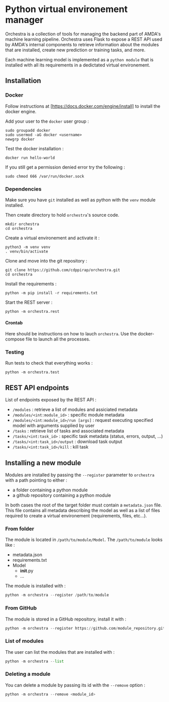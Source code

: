 # Python virtual environement manager

Orchestra is a collection of tools for managing the backend part of AMDA's machine learning pipeline. Orchestra uses Flask to expose a REST API used by AMDA's internal components to retrieve
information about the modules that are installed, create new prediction or training tasks, and more.

Each machine learning model is implemented as a `python module` that is installed with all its requirements in a dedictated virtual environement. 

## Installation
### Docker
Follow instructions at [https://docs.docker.com/engine/install] to install the docker engine.

Add your user to the `docker` user group : 
```
sudo groupadd docker
sudo usermod -aG docker <username>
newgrp docker
```

Test the docker installation : 
```
docker run hello-world
```

If you still get a permission denied error try the following : 
```
sudo chmod 666 /var/run/docker.sock
```

### Dependencies
Make sure you have `git` installed as well as python with the `venv` module installed. 

 
Then create directory to hold `orchestra`'s source code.

```
mkdir orchestra
cd orchestra
```

Create a virtual environement and activate it : 
```
python3 -m venv venv
. venv/bin/activate
```

Clone and move into the git repository : 
```
git clone https://github.com/cdppirap/orchestra.git
cd orchestra
```

Install the requirements : 
```
python -m pip install -r requirements.txt
```

Start the REST server : 
```
python -m orchestra.rest
```

#### Crontab

Here should be instructions on how to lauch `orchestra`. Use the docker-compose file to launch all the processes.

### Testing
Run tests to check that everything works : 
```
python -m orchestra.test
```



## REST API endpoints

List of endpoints exposed by the REST API : 
* `/modules` : retrieve a list of modules and assiciated metadata
* `/modules/<int:module_id>` : specific module metadata
* `/modules/<int:module_id>/run [args]` : request executing specified model with arguments supplied by user
* `/tasks` : retrieve list of tasks and associated metadata
* `/tasks/<int:task_id>` : specific task metadata (status, errors, output, ...)
* `/tasks/<int:task_id>/output` : download task output
* `/tasks/<int:task_id>/kill` : kill task

## Installing a new module

Modules are installed by passing the `--register` parameter to `orchestra` with a path pointing to either : 
* a folder containing a python module
* a github repository containing a python module

In both cases the root of the target folder must contain a `metadata.json` file. This file contains all metadata describing the model as well as a list of files required to create a virtual environement 
(requirements, files, etc...).

### From folder

The module is located in `/path/to/module/Model`. The `/path/to/module` looks like :
* metadata.json
* requirements.txt
* Model
    * __init__.py
    * ...

The module is installed with : 
``` python
python -m orchestra --register /path/to/module
```

### From GitHub

The module is stored in a GitHub repository, install it with : 
``` python
python -m orchestra --register https://github.com/module_repository.git
```

### List of modules

The user can list the modules that are installed with : 
``` python
python -m orchestra --list
```

### Deleting a module

You can delete a module by passing its id with the `--remove` option :
``` python
python -m orchestra --remove <module_id>
```


